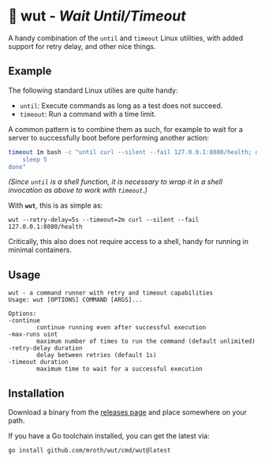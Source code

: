# 💁 wut - _Wait Until/Timeout_

A handy combination of the `until` and `timeout` Linux utilities, with added support for retry
delay, and other nice things.

## Example

The following standard Linux utilies are quite handy:

 * `until`: Execute commands as long as a test does not succeed.
 * `timeout`: Run a command with a time limit.

A common pattern is to combine them as such, for example to wait for a server to successfully boot before performing another action:

```sh
timeout 1m bash -c "until curl --silent --fail 127.0.0.1:8080/health; do
	sleep 5
done"
```

_(Since `until` is a shell function, it is necessary to wrap it in a shell invocation as above to work with `timeout`.)_


With **`wut`**, this is as simple as:

    wut --retry-delay=5s --timeout=2m curl --silent --fail 127.0.0.1:8080/health

Critically, this also does not require access to a shell, handy for running in minimal containers.

## Usage

    wut - a command runner with retry and timeout capabilities
    Usage: wut [OPTIONS] COMMAND [ARGS]...

    Options:
    -continue
            continue running even after successful execution
    -max-runs uint
            maximum number of times to run the command (default unlimited)
    -retry-delay duration
            delay between retries (default 1s)
    -timeout duration
            maximum time to wait for a successful execution


## Installation

Download a binary from the [releases page][1] and place somewhere on your path.

If you have a Go toolchain installed, you can get the latest via:

    go install github.com/mroth/wut/cmd/wut@latest

[1]: https://github.com/mroth/wut/releases
